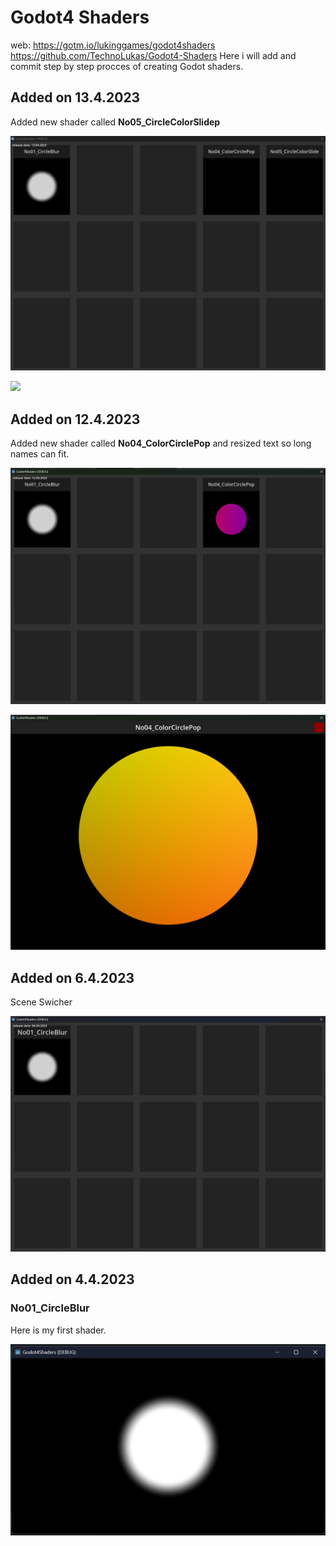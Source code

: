# Godot4 Shaders

web: https://gotm.io/lukinggames/godot4shaders
https://github.com/TechnoLukas/Godot4-Shaders
Here i will add and commit step by step procces of creating Godot shaders.

## Added on 13.4.2023

Added new shader called **No05_CircleColorSlidep**

![](images/mainscene2.gif)

![](images/No05_CircleColorSlide.gif)

## Added on 12.4.2023

Added new shader called **No04_ColorCirclePop** and resized text so long names can fit.

![](images/SceneSwitcher2.png)

![](images/No04_ColorCirclePop.png)

## Added on 6.4.2023

Scene Swicher

![](images/SceneSwitcher.png)

## Added on 4.4.2023

### No01_CircleBlur

Here is my first shader. 

![](images/No01_CircleBlur.png)
